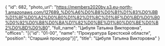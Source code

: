 {
    "id": 682,
    "photo_url": "https://members2020by.s3.eu-north-1.amazonaws.com/127689_%D0%A6%D0%B8%D0%B1%D1%83%D0%BB%D1%8F%D0%A2%D0%B0%D1%82%D1%8C%D1%8F%D0%BD%D0%B0%D0%92%D0%B8%D0%BA%D1%82%D0%BE%D1%80%D0%BE%D0%B2%D0%BD%D0%B0",
    "full_name": "Цибуля Татьяна Викторовна",
    "offices": "[{\"id\": \"01-00\", \"name\": \"Прокуратура Брестской области\", \"position\": \"Старший прокурор\"}]",
    "title": "Цибуля Татьяна Викторовна"
}